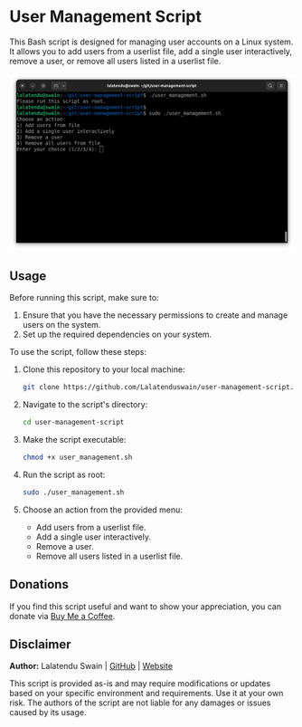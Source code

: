 # User Management Script

This Bash script is designed for managing user accounts on a Linux system. It allows you to add users from a userlist file, add a single user interactively, remove a user, or remove all users listed in a userlist file.

![User Management App Screenshot](https://raw.githubusercontent.com/Lalatenduswain/user-management-script/master/image/Linux%20User.png "User Management")

## Usage

Before running this script, make sure to:

1. Ensure that you have the necessary permissions to create and manage users on the system.
2. Set up the required dependencies on your system.

To use the script, follow these steps:

1. Clone this repository to your local machine:

   ```bash
   git clone https://github.com/Lalatenduswain/user-management-script.git
   ```

2. Navigate to the script's directory:

   ```bash
   cd user-management-script
   ```

3. Make the script executable:

   ```bash
   chmod +x user_management.sh
   ```

4. Run the script as root:

   ```bash
   sudo ./user_management.sh
   ```

5. Choose an action from the provided menu:
   - Add users from a userlist file.
   - Add a single user interactively.
   - Remove a user.
   - Remove all users listed in a userlist file.

## Donations

If you find this script useful and want to show your appreciation, you can donate via [Buy Me a Coffee](https://www.buymeacoffee.com/lalatendu.swain).

## Disclaimer

**Author:** Lalatendu Swain | [GitHub](https://github.com/Lalatenduswain) | [Website](https://blog.lalatendu.info/)

This script is provided as-is and may require modifications or updates based on your specific environment and requirements. Use it at your own risk. The authors of the script are not liable for any damages or issues caused by its usage.
